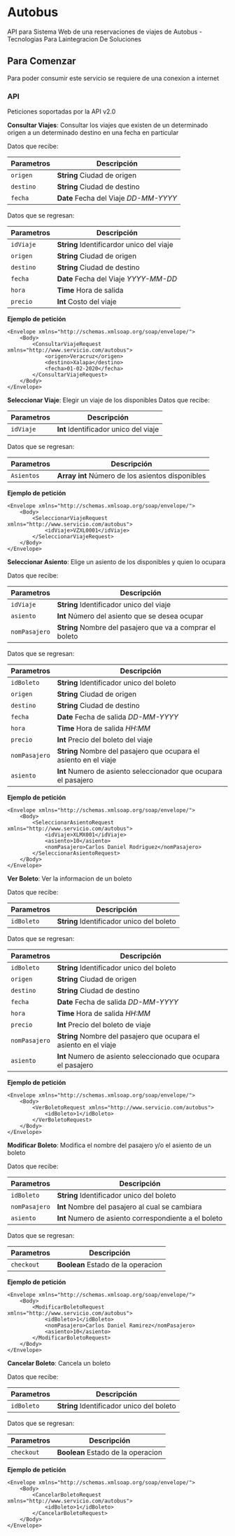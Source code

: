# Autobus

API para Sistema Web de una reservaciones de viajes de Autobus - Tecnologias Para Laintegracion De Soluciones 

## Para Comenzar

Para poder consumir este servicio se requiere de una conexion a internet


### API

Peticiones soportadas por la API v2.0


**Consultar Viajes**: Consultar los viajes que existen de un determinado origen a un determinado destino en una fecha en particular 

Datos que recibe: 

| Parametros | Descripción |
| --- | --- |
| `origen` | **String** Ciudad de origen|
| `destino` | **String** Ciudad de destino|
| `fecha` | **Date** Fecha del Viaje *DD-MM-YYYY* |

Datos que se regresan:

| Parametros | Descripción |
| --- | --- |
| `idViaje` | **String** Identificardor unico del viaje|
| `origen` | **String** Ciudad de origen|
| `destino` | **String** Ciudad de destino|
| `fecha` | **Date** Fecha del Viaje *YYYY-MM-DD* |
| `hora` | **Time** Hora de salida|
| `precio` | **Int** Costo del viaje|

**Ejemplo de petición**

```
<Envelope xmlns="http://schemas.xmlsoap.org/soap/envelope/">
    <Body>
        <ConsultarViajeRequest xmlns="http://www.servicio.com/autobus">
            <origen>Veracruz</origen>
            <destino>Xalapa</destino>
            <fecha>01-02-2020</fecha>
        </ConsultarViajeRequest>
    </Body>
</Envelope>

```

**Seleccionar Viaje**: Elegir un viaje de los disponibles
Datos que recibe: 

| Parametros | Descripción |
| --- | --- |
| `idViaje` | **Int** Identificador unico del viaje |

Datos que se regresan:

| Parametros | Descripción |
| --- | --- |
| `Asientos` | **Array** **int** Número de los asientos disponibles|

**Ejemplo de petición**

```
<Envelope xmlns="http://schemas.xmlsoap.org/soap/envelope/">
    <Body>
        <SeleccionarViajeRequest xmlns="http://www.servicio.com/autobus">
            <idViaje>VZXL0001</idViaje>
        </SeleccionarViajeRequest>
    </Body>
</Envelope>

```

**Seleccionar Asiento**: Elige un asiento de los disponibles y quien lo ocupara

Datos que recibe: 

| Parametros | Descripción |
| --- | --- |
| `idViaje` | **String** Identificador unico del viaje |
| `asiento` | **Int** Número del asiento que se desea ocupar|
| `nomPasajero` | **String** Nombre del pasajero que va a comprar el boleto|


Datos que se regresan:

| Parametros | Descripción |
| --- | --- |
| `idBoleto` | **String** Identificador unico del boleto|
| `origen` | **String** Ciudad de origen|
| `destino` | **String** Ciudad de destino|
| `fecha` | **Date** Fecha de salida *DD-MM-YYYY* |
| `hora` | **Time** Hora de salida *HH:MM* |
| `precio` | **Int** Precio del boleto del viaje |
| `nomPasajero` | **String** Nombre del pasajero que ocupara el asiento en el viaje |
| `asiento` |  **Int** Numero de asiento seleccionador que ocupara el pasajero |

**Ejemplo de petición**

```
<Envelope xmlns="http://schemas.xmlsoap.org/soap/envelope/">
    <Body>
        <SeleccionarAsientoRequest xmlns="http://www.servicio.com/autobus">
            <idViaje>XLMX001</idViaje>
            <asiento>10</asiento>
            <nomPasajero>Carlos Daniel Rodriguez</nomPasajero>
        </SeleccionarAsientoRequest>
    </Body>
</Envelope>

```

**Ver Boleto**: Ver la informacion de un boleto

Datos que recibe: 

| Parametros | Descripción |
| --- | --- |
| `idBoleto` | **String** Identificador unico del boleto |

Datos que se regresan:

| Parametros | Descripción |
| --- | --- |
| `idBoleto` | **String** Identificador unico del boleto|
| `origen` | **String** Ciudad de origen|
| `destino` | **String** Ciudad de destino|
| `fecha` | **Date** Fecha de salida *DD-MM-YYYY* |
| `hora` | **Time** Hora de salida *HH:MM* |
| `precio` | **Int** Precio del boleto de viaje |
| `nomPasajero` | **String** Nombre del pasajero que ocupara el asiento en el viaje |
| `asiento` |  **Int** Numero de asiento seleccionado que ocupara el pasajero |

**Ejemplo de petición**

```
<Envelope xmlns="http://schemas.xmlsoap.org/soap/envelope/">
    <Body>
        <VerBoletoRequest xmlns="http://www.servicio.com/autobus">
            <idBoleto>1</idBoleto>
        </VerBoletoRequest>
    </Body>
</Envelope>
```

**Modificar Boleto**: Modifica el nombre del pasajero y/o el asiento de un boleto

Datos que recibe: 

| Parametros | Descripción |
| --- | --- |
| `idBoleto` | **String** Identificador unico del boleto |
| `nomPasajero` | **Int** Nombre del pasajero al cual se cambiara |
| `asiento` | **Int** Numero de asiento correspondiente a el boleto |

Datos que se regresan:

| Parametros | Descripción |
| --- | --- |
| `checkout` | **Boolean** Estado de la operacion


**Ejemplo de petición**

```
<Envelope xmlns="http://schemas.xmlsoap.org/soap/envelope/">
    <Body>
        <ModificarBoletoRequest xmlns="http://www.servicio.com/autobus">
            <idBoleto>1</idBoleto>
            <nomPasajero>Carlos Daniel Ramirez</nomPasajero>
            <asiento>10</asiento>
        </ModificarBoletoRequest>
    </Body>
</Envelope>
```

**Cancelar Boleto**: Cancela un boleto

Datos que recibe: 

| Parametros | Descripción |
| --- | --- |
| `idBoleto` | **String** Identificador unico del boleto |

Datos que se regresan:

| Parametros | Descripción |
| --- | --- |
| `checkout` | **Boolean** Estado de la operacion


**Ejemplo de petición**

```
<Envelope xmlns="http://schemas.xmlsoap.org/soap/envelope/">
    <Body>
        <CancelarBoletoRequest xmlns="http://www.servicio.com/autobus">
            <idBoleto>1</idBoleto>
        </CancelarBoletoRequest>
    </Body>
</Envelope>
```

